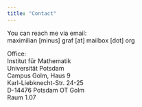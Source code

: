 ```yaml
---
title: "Contact"
---
```


You can reach me via email:  
maximilian [minus] graf [at] mailbox [dot] org

Office:  
Institut für Mathematik  
Universität Potsdam  
Campus Golm, Haus 9  
Karl-Liebknecht-Str. 24-25  
D-14476 Potsdam OT Golm  
Raum 1.07  